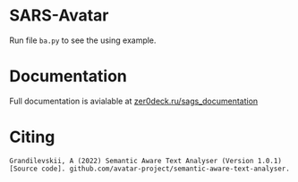 # SARS-Avatar

Run file `ba.py` to see the using example.

# Documentation

Full documentation is avialable at [zer0deck.ru/sags_documentation](http://zer0deck.ru/sags_documentation/)

# Citing

```
Grandilevskii, A (2022) Semantic Aware Text Analyser (Version 1.0.1) [Source code]. github.com/avatar-project/semantic-aware-text-analyser.
```